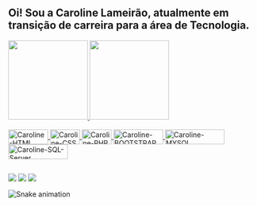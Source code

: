 ## Oi! Sou a Caroline Lameirão, atualmente em transição de carreira para a área de Tecnologia.

<div style="align: center">
  <a href="https://github.com/carolinelameirao">
  <img height="160em" src="https://github-readme-stats.vercel.app/api?username=carolinelameirao&show_icons=true&theme=dracula&include_all_commits=true&count_private=true"/>
  <img height="160em" src="https://github-readme-stats.vercel.app/api/top-langs/?username=carolinelameirao&layout=compact&langs_count=7&theme=dracula"/>
</div>
<div style="display: inline_block"><br>
  <img align="center" alt="Caroline-HTML" height="30" width="80" src="https://img.shields.io/badge/HTML5-E34F26?style=for-the-badge&logo=html5&logoColor=white">
  <img align="center" alt="Caroline-CSS" height="30" width="60" src="https://img.shields.io/badge/CSS3-1572B6?style=for-the-badge&logo=css3&logoColor=white">
  <img align="center" alt="Caroline-PHP" height="30" width="60" src="https://img.shields.io/badge/PHP-777BB4?style=for-the-badge&logo=php&logoColor=white">
  <img align="center" alt="Caroline-BOOTSTRAP" height="30" width="100" src="https://img.shields.io/badge/Bootstrap-563D7C?style=for-the-badge&logo=bootstrap&logoColor=white">
  <img align="center" alt="Caroline-MYSQL" height="30" width="120" src="https://img.shields.io/badge/MySQL-00000F?style=for-the-badge&logo=mysql&logoColor=white">
  <img align="center" alt="Caroline-SQL-Server" height="30" width="120" src="https://img.shields.io/badge/Microsoft_SQL_Server-CC2927?style=for-the-badge&logo=microsoft-sql-server&logoColor=white">
 </div>
  
  ##
 
<div> 
  <a href="https://instagram.com/caroll_lameirao" target="_blank"><img src="https://img.shields.io/badge/Instagram-E4405F?style=for-the-badge&logo=instagram&logoColor=white" target="_blank"></a>
 	<a href = "mailto:carolinelameirao@gmail.com"><img src="https://img.shields.io/badge/Gmail-D14836?style=for-the-badge&logo=gmail&logoColor=white" target="_blank"></a>
  <a href="www.linkedin.com/in/carolinelameirao" target="_blank"><img src="https://img.shields.io/badge/LinkedIn-0077B5?style=for-the-badge&logo=linkedin&logoColor=white" target="_blank"></a> 

  ![Snake animation](https://github.com/carolinelameirao/carolinelameirao/blob/output/github-contribution-grid-snake.svg)
  
  </div>

